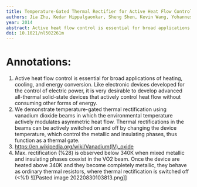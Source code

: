```yaml
---
title: Temperature-Gated Thermal Rectifier for Active Heat Flow Control
authors: Jia Zhu, Kedar Hippalgaonkar, Sheng Shen, Kevin Wang, Yohannes Abate, Sangwook Lee, Junqiao Wu, Xiaobo Yin, Arun Majumdar, Xiang Zhang
year: 2014
abstract: Active heat flow control is essential for broad applications of heating, cooling, and energy conversion. Like electronic devices developed for the control of electric power, it is very desirable to develop advanced all-thermal solid-state devices that actively control heat flow without consuming other forms of energy. Here we demonstrate temperature-gated thermal rectification using vanadium dioxide beams in which the environmental temperature actively modulates asymmetric heat flow. In this three terminal device, there are two switchable states, which can be regulated by global heating. In the “Rectifier” state, we observe up to 28% thermal rectification. In the “Resistor” state, the thermal rectification is significantly suppressed (<1%). To the best of our knowledge, this is the first demonstration of solid-state active-thermal devices with a large rectification in the Rectifier state. This temperature-gated rectifier can have substantial implications ranging from autonomous thermal management of heating and cooling systems to efficient thermal energy conversion and storage.
doi: 10.1021/nl502261m
---
```


# Annotations:
1. Active heat flow control is essential for broad applications of heating, cooling, and energy conversion. Like electronic devices developed for the control of electric power, it is very desirable to develop advanced all-thermal solid-state devices that actively control heat flow without consuming other forms of energy.
2. We demonstrate temperature-gated thermal rectification using vanadium dioxide beams in which the environmental temperature actively modulates asymmetric heat flow. Thermal rectifications in the beams can be actively switched on and off by changing the device temperature, which control the metallic and insulating phases, thus function as a thermal gate.
3. https://en.wikipedia.org/wiki/Vanadium(IV)_oxide
4. Max. rectification (%28) is observed below 340K when mixed metallic and insulating phases coexist in the VO2 beam. Once the device are heated above 340K and they become completely metallic, they behave as ordinary thermal resistors, where thermal rectification is switched off (<%1) ![[Pasted image 20220830103813.png]]
